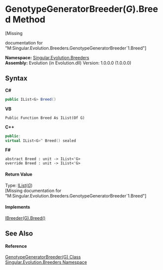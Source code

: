 # GenotypeGeneratorBreeder(*G*).Breed Method 
 

\[Missing <summary> documentation for "M:Singular.Evolution.Breeders.GenotypeGeneratorBreeder`1.Breed"\]

**Namespace:**&nbsp;<a href="ed999852-f424-569f-ca7a-ae7710cee658">Singular.Evolution.Breeders</a><br />**Assembly:**&nbsp;Evolution (in Evolution.dll) Version: 1.0.0.0 (1.0.0.0)

## Syntax

**C#**<br />
``` C#
public IList<G> Breed()
```

**VB**<br />
``` VB
Public Function Breed As IList(Of G)
```

**C++**<br />
``` C++
public:
virtual IList<G>^ Breed() sealed
```

**F#**<br />
``` F#
abstract Breed : unit -> IList<'G> 
override Breed : unit -> IList<'G> 
```


#### Return Value
Type: <a href="http://msdn2.microsoft.com/en-us/library/5y536ey6" target="_blank">IList</a>(<a href="f2bd7f96-c16d-6060-e8ff-a37e739b4aaf">*G*</a>)<br />\[Missing <returns> documentation for "M:Singular.Evolution.Breeders.GenotypeGeneratorBreeder`1.Breed"\]

#### Implements
<a href="7a04eb0f-d4f8-4594-d328-080619104df6">IBreeder(G).Breed()</a><br />

## See Also


#### Reference
<a href="f2bd7f96-c16d-6060-e8ff-a37e739b4aaf">GenotypeGeneratorBreeder(G) Class</a><br /><a href="ed999852-f424-569f-ca7a-ae7710cee658">Singular.Evolution.Breeders Namespace</a><br />